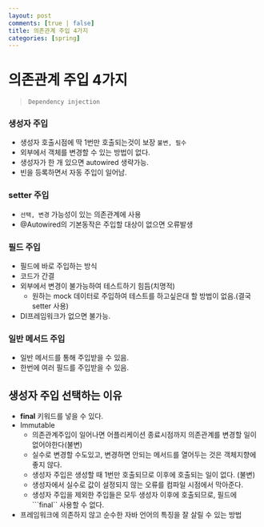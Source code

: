 ```yaml
---
layout: post
comments: [true | false]
title: 의존관계 주입 4가지
categories: [spring]
---
```


# 의존관계 주입 4가지

> ```Dependency injection```
 
### 생성자 주입
  - 생성자 호출시점에 딱 1번만 호출되는것이 보장 ```불변, 필수```
  - 외부에서 객체를 변경할 수 있는 방법이 없다.
  - 생성자가 한 개 있으면 autowired 생략가능.
  - 빈을 등록하면서 자동 주입이 일어남.
### setter 주입
 - ```선택, 변경``` 가능성이 있는 의존관계에 사용
 - @Autowired의 기본동작은 주입할 대상이 없으면 오류발생
### 필드 주입
 - 필드에 바로 주입하는 방식
 - 코드가 간결
 - 외부에서 변경이 불가능하여 테스트하기 힘듬(치명적)
   - 원하는 mock 데이터로 주입하여 테스트를 하고싶은대 할 방법이 없음.(결국 setter 사용)
 - DI프레임워크가 없으면 불가능.
### 일반 메서드 주입
 - 일반 메서드를 통해 주입받을 수 있음.
 - 한번에 여러 필드를 주입받을 수 있음.

## 생성자 주입 선택하는 이유

- <b>final</b> 키워드를 넣을 수 있다.
- Immutable
  - 의존관계주입이 일어나면 어플리케이션 종료시점까지 의존관계를 변경할 일이 없어야한다(불변)
  - 실수로 변경할 수도있고, 변경하면 안되는 메서드를 열어두는 것은 객체지향에 좋지 않다.
  - 생성자 주입은 생성할 때 1번만 호출되므로 이후에 호출되는 일이 없다. (불변)   
  - 생성자에서 실수로 값이 설정되지 않는 오류를 컴파일 시점에서 막아준다.
  - 생성자 주입을 제외한 주입들은 모두 생성자 이후에 호출되므로, 필드에 ```final`` 사용할 수 없다.
- 프레임워크에 의존하지 않고 순수한 자바 언어의 특징을 잘 살릴 수 있는 방법


